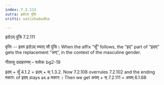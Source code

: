 ```yaml
---
index: 7.2.111
sutra: इदोऽय् पुंसि
vritti: satishabodha

---
```

 इदोऽय् पुंसि 7.2.111 


वृत्तिः -- इदम इदोऽय् स्यात् सौ पुंसि। When the affix “सुँ” follows, the “इद्” part of “इदम्” gets the replacement “अय्”, in the context of the masculine gender. 


गीतासु उदाहरणम् – श्लोकः bg2-19 


इदम् + सुँ 4.1.2 = इदम् + स् 1.3.2. Now 7.2.108 overrules 7.2.102 and the ending मकार: of इदम् stays as a मकार:। Then we get अयम् + स् 7.2.111 = अयम् 6.1.68 
